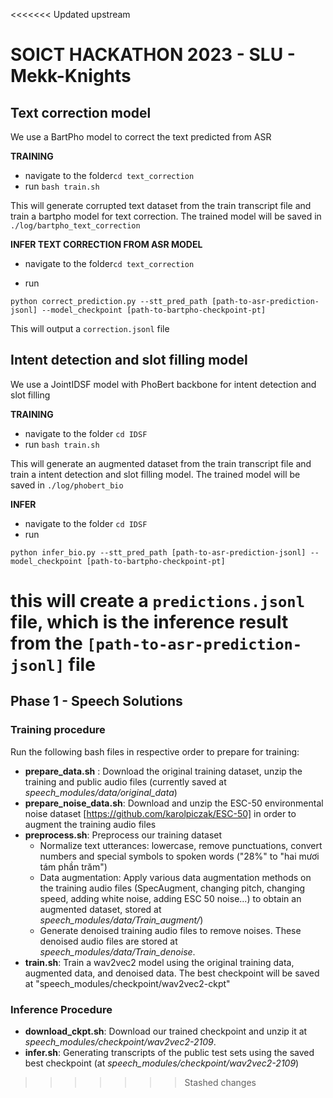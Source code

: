 <<<<<<< Updated upstream
# SOICT HACKATHON 2023 - SLU - Mekk-Knights
## Text correction model

We use a BartPho model to correct the text predicted from ASR

**TRAINING**
* navigate to the folder```cd text_correction```
* run ```bash train.sh```

This will generate corrupted text dataset from the train transcript file and train a bartpho model for text correction. The trained model will be saved in ```./log/bartpho_text_correction```

**INFER TEXT CORRECTION FROM ASR MODEL**
* navigate to the folder```cd text_correction```

* run 

```
python correct_prediction.py --stt_pred_path [path-to-asr-prediction-jsonl] --model_checkpoint [path-to-bartpho-checkpoint-pt]
```

This will output a ```correction.jsonl``` file

## Intent detection and slot filling model

We use a JointIDSF model with PhoBert backbone for intent detection and slot filling 

**TRAINING**

* navigate to the folder ```cd IDSF```
* run ```bash train.sh```

This will generate an augmented dataset from the train transcript file and train a intent detection and slot filling model.
The trained model will be saved in ```./log/phobert_bio```

**INFER**
* navigate to the folder ```cd IDSF```
* run 
```
python infer_bio.py --stt_pred_path [path-to-asr-prediction-jsonl] --model_checkpoint [path-to-bartpho-checkpoint-pt]
```
this will create a ```predictions.jsonl``` file, which is the inference result from the ```[path-to-asr-prediction-jsonl]``` file
=======

## Phase 1 - Speech Solutions
### Training procedure

Run the following bash files in respective order to prepare for training:
- **prepare_data.sh** : Download the original training dataset, unzip the training and public audio files (currently saved at *speech_modules/data/original_data*)
- **prepare_noise_data.sh**: Download and unzip the ESC-50 environmental noise dataset [https://github.com/karolpiczak/ESC-50] in order to augment the training audio files
- **preprocess.sh**: Preprocess our training dataset
    + Normalize text utterances: lowercase, remove punctuations, convert numbers and special symbols to spoken words ("28%" to "hai mươi tám phần trăm")
    + Data augmentation: Apply various data augmentation methods on the training audio files (SpecAugment, changing pitch, changing speed, adding white noise, adding ESC 50 noise...) to obtain an augmented dataset, stored at *speech_modules/data/Train_augment/*)
    + Generate denoised training audio files to remove noises. These denoised audio files are stored at *speech_modules/data/Train_denoise*.
- **train.sh**: Train a wav2vec2 model using the original training data, augmented data, and denoised data. The best checkpoint will be saved at "speech_modules/checkpoint/wav2vec2-ckpt"

### Inference Procedure
- **download_ckpt.sh**: Download our trained checkpoint and unzip it at *speech_modules/checkpoint/wav2vec2-2109*.
- **infer.sh**: Generating transcripts of the public test sets using the saved best checkpoint (at *speech_modules/checkpoint/wav2vec2-2109*)


>>>>>>> Stashed changes
